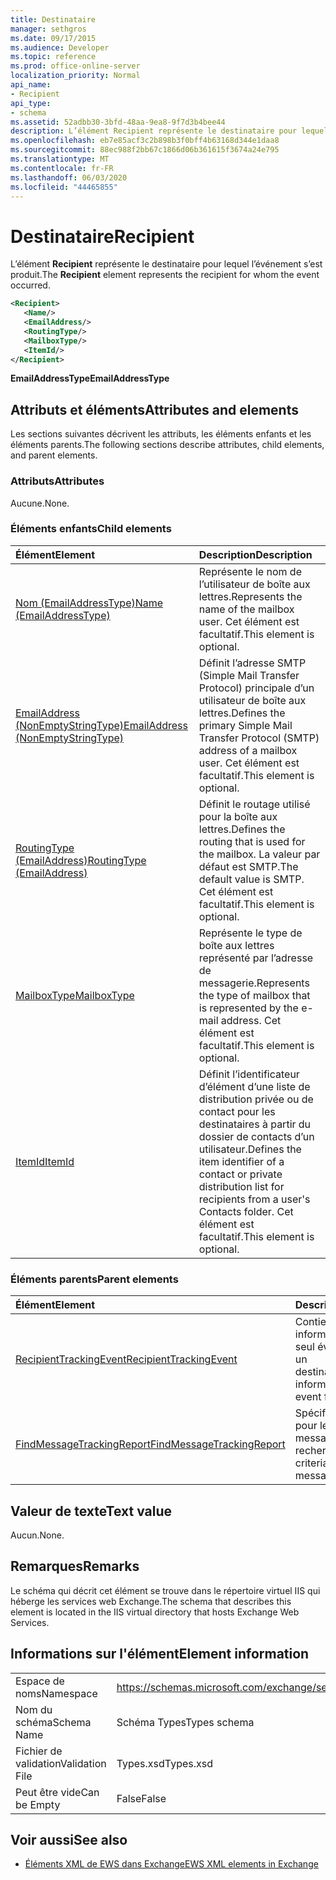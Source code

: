 ```yaml
---
title: Destinataire
manager: sethgros
ms.date: 09/17/2015
ms.audience: Developer
ms.topic: reference
ms.prod: office-online-server
localization_priority: Normal
api_name:
- Recipient
api_type:
- schema
ms.assetid: 52adbb30-3bfd-48aa-9ea8-9f7d3b4bee44
description: L’élément Recipient représente le destinataire pour lequel l’événement s’est produit.
ms.openlocfilehash: eb7e85acf3c2b898b3f0bff4b63168d344e1daa8
ms.sourcegitcommit: 88ec988f2bb67c1866d06b361615f3674a24e795
ms.translationtype: MT
ms.contentlocale: fr-FR
ms.lasthandoff: 06/03/2020
ms.locfileid: "44465855"
---
```

# <a name="recipient"></a><span data-ttu-id="3ceab-103">Destinataire</span><span class="sxs-lookup"><span data-stu-id="3ceab-103">Recipient</span></span>

<span data-ttu-id="3ceab-104">L’élément **Recipient** représente le destinataire pour lequel l’événement s’est produit.</span><span class="sxs-lookup"><span data-stu-id="3ceab-104">The **Recipient** element represents the recipient for whom the event occurred.</span></span> 
  
```XML
<Recipient>
   <Name/>
   <EmailAddress/>
   <RoutingType/>
   <MailboxType/>
   <ItemId/>
</Recipient>
```

 <span data-ttu-id="3ceab-105">**EmailAddressType**</span><span class="sxs-lookup"><span data-stu-id="3ceab-105">**EmailAddressType**</span></span>
## <a name="attributes-and-elements"></a><span data-ttu-id="3ceab-106">Attributs et éléments</span><span class="sxs-lookup"><span data-stu-id="3ceab-106">Attributes and elements</span></span>

<span data-ttu-id="3ceab-107">Les sections suivantes décrivent les attributs, les éléments enfants et les éléments parents.</span><span class="sxs-lookup"><span data-stu-id="3ceab-107">The following sections describe attributes, child elements, and parent elements.</span></span>
  
### <a name="attributes"></a><span data-ttu-id="3ceab-108">Attributs</span><span class="sxs-lookup"><span data-stu-id="3ceab-108">Attributes</span></span>

<span data-ttu-id="3ceab-109">Aucune.</span><span class="sxs-lookup"><span data-stu-id="3ceab-109">None.</span></span>
  
### <a name="child-elements"></a><span data-ttu-id="3ceab-110">Éléments enfants</span><span class="sxs-lookup"><span data-stu-id="3ceab-110">Child elements</span></span>

|<span data-ttu-id="3ceab-111">**Élément**</span><span class="sxs-lookup"><span data-stu-id="3ceab-111">**Element**</span></span>|<span data-ttu-id="3ceab-112">**Description**</span><span class="sxs-lookup"><span data-stu-id="3ceab-112">**Description**</span></span>|
|:-----|:-----|
|[<span data-ttu-id="3ceab-113">Nom (EmailAddressType)</span><span class="sxs-lookup"><span data-stu-id="3ceab-113">Name (EmailAddressType)</span></span>](name-emailaddresstype.md) <br/> |<span data-ttu-id="3ceab-114">Représente le nom de l’utilisateur de boîte aux lettres.</span><span class="sxs-lookup"><span data-stu-id="3ceab-114">Represents the name of the mailbox user.</span></span> <span data-ttu-id="3ceab-115">Cet élément est facultatif.</span><span class="sxs-lookup"><span data-stu-id="3ceab-115">This element is optional.</span></span>  <br/> |
|[<span data-ttu-id="3ceab-116">EmailAddress (NonEmptyStringType)</span><span class="sxs-lookup"><span data-stu-id="3ceab-116">EmailAddress (NonEmptyStringType)</span></span>](emailaddress-nonemptystringtype.md) <br/> |<span data-ttu-id="3ceab-117">Définit l’adresse SMTP (Simple Mail Transfer Protocol) principale d’un utilisateur de boîte aux lettres.</span><span class="sxs-lookup"><span data-stu-id="3ceab-117">Defines the primary Simple Mail Transfer Protocol (SMTP) address of a mailbox user.</span></span> <span data-ttu-id="3ceab-118">Cet élément est facultatif.</span><span class="sxs-lookup"><span data-stu-id="3ceab-118">This element is optional.</span></span>  <br/> |
|[<span data-ttu-id="3ceab-119">RoutingType (EmailAddress)</span><span class="sxs-lookup"><span data-stu-id="3ceab-119">RoutingType (EmailAddress)</span></span>](routingtype-emailaddress.md) <br/> |<span data-ttu-id="3ceab-120">Définit le routage utilisé pour la boîte aux lettres.</span><span class="sxs-lookup"><span data-stu-id="3ceab-120">Defines the routing that is used for the mailbox.</span></span> <span data-ttu-id="3ceab-121">La valeur par défaut est SMTP.</span><span class="sxs-lookup"><span data-stu-id="3ceab-121">The default value is SMTP.</span></span> <span data-ttu-id="3ceab-122">Cet élément est facultatif.</span><span class="sxs-lookup"><span data-stu-id="3ceab-122">This element is optional.</span></span>  <br/> |
|[<span data-ttu-id="3ceab-123">MailboxType</span><span class="sxs-lookup"><span data-stu-id="3ceab-123">MailboxType</span></span>](mailboxtype.md) <br/> |<span data-ttu-id="3ceab-124">Représente le type de boîte aux lettres représenté par l’adresse de messagerie.</span><span class="sxs-lookup"><span data-stu-id="3ceab-124">Represents the type of mailbox that is represented by the e-mail address.</span></span> <span data-ttu-id="3ceab-125">Cet élément est facultatif.</span><span class="sxs-lookup"><span data-stu-id="3ceab-125">This element is optional.</span></span>  <br/> |
|[<span data-ttu-id="3ceab-126">ItemId</span><span class="sxs-lookup"><span data-stu-id="3ceab-126">ItemId</span></span>](itemid.md) <br/> |<span data-ttu-id="3ceab-127">Définit l’identificateur d’élément d’une liste de distribution privée ou de contact pour les destinataires à partir du dossier de contacts d’un utilisateur.</span><span class="sxs-lookup"><span data-stu-id="3ceab-127">Defines the item identifier of a contact or private distribution list for recipients from a user's Contacts folder.</span></span> <span data-ttu-id="3ceab-128">Cet élément est facultatif.</span><span class="sxs-lookup"><span data-stu-id="3ceab-128">This element is optional.</span></span>  <br/> |
   
### <a name="parent-elements"></a><span data-ttu-id="3ceab-129">Éléments parents</span><span class="sxs-lookup"><span data-stu-id="3ceab-129">Parent elements</span></span>

|<span data-ttu-id="3ceab-130">**Élément**</span><span class="sxs-lookup"><span data-stu-id="3ceab-130">**Element**</span></span>|<span data-ttu-id="3ceab-131">**Description**</span><span class="sxs-lookup"><span data-stu-id="3ceab-131">**Description**</span></span>|
|:-----|:-----|
|[<span data-ttu-id="3ceab-132">RecipientTrackingEvent</span><span class="sxs-lookup"><span data-stu-id="3ceab-132">RecipientTrackingEvent</span></span>](recipienttrackingevent.md) <br/> |<span data-ttu-id="3ceab-133">Contient des informations pour un seul événement pour un destinataire.</span><span class="sxs-lookup"><span data-stu-id="3ceab-133">Contains information for a single event for a recipient.</span></span>  <br/> |
|[<span data-ttu-id="3ceab-134">FindMessageTrackingReport</span><span class="sxs-lookup"><span data-stu-id="3ceab-134">FindMessageTrackingReport</span></span>](findmessagetrackingreport.md) <br/> |<span data-ttu-id="3ceab-135">Spécifie les critères pour les types de messages à rechercher.</span><span class="sxs-lookup"><span data-stu-id="3ceab-135">Specifies criteria for the types of messages to find.</span></span>  <br/> |
   
## <a name="text-value"></a><span data-ttu-id="3ceab-136">Valeur de texte</span><span class="sxs-lookup"><span data-stu-id="3ceab-136">Text value</span></span>

<span data-ttu-id="3ceab-137">Aucun.</span><span class="sxs-lookup"><span data-stu-id="3ceab-137">None.</span></span>
  
## <a name="remarks"></a><span data-ttu-id="3ceab-138">Remarques</span><span class="sxs-lookup"><span data-stu-id="3ceab-138">Remarks</span></span>

<span data-ttu-id="3ceab-139">Le schéma qui décrit cet élément se trouve dans le répertoire virtuel IIS qui héberge les services web Exchange.</span><span class="sxs-lookup"><span data-stu-id="3ceab-139">The schema that describes this element is located in the IIS virtual directory that hosts Exchange Web Services.</span></span>
  
## <a name="element-information"></a><span data-ttu-id="3ceab-140">Informations sur l'élément</span><span class="sxs-lookup"><span data-stu-id="3ceab-140">Element information</span></span>

|||
|:-----|:-----|
|<span data-ttu-id="3ceab-141">Espace de noms</span><span class="sxs-lookup"><span data-stu-id="3ceab-141">Namespace</span></span>  <br/> |https://schemas.microsoft.com/exchange/services/2006/types  <br/> |
|<span data-ttu-id="3ceab-142">Nom du schéma</span><span class="sxs-lookup"><span data-stu-id="3ceab-142">Schema Name</span></span>  <br/> |<span data-ttu-id="3ceab-143">Schéma Types</span><span class="sxs-lookup"><span data-stu-id="3ceab-143">Types schema</span></span>  <br/> |
|<span data-ttu-id="3ceab-144">Fichier de validation</span><span class="sxs-lookup"><span data-stu-id="3ceab-144">Validation File</span></span>  <br/> |<span data-ttu-id="3ceab-145">Types.xsd</span><span class="sxs-lookup"><span data-stu-id="3ceab-145">Types.xsd</span></span>  <br/> |
|<span data-ttu-id="3ceab-146">Peut être vide</span><span class="sxs-lookup"><span data-stu-id="3ceab-146">Can be Empty</span></span>  <br/> |<span data-ttu-id="3ceab-147">False</span><span class="sxs-lookup"><span data-stu-id="3ceab-147">False</span></span>  <br/> |
   
## <a name="see-also"></a><span data-ttu-id="3ceab-148">Voir aussi</span><span class="sxs-lookup"><span data-stu-id="3ceab-148">See also</span></span>



- [<span data-ttu-id="3ceab-149">Éléments XML de EWS dans Exchange</span><span class="sxs-lookup"><span data-stu-id="3ceab-149">EWS XML elements in Exchange</span></span>](ews-xml-elements-in-exchange.md)

